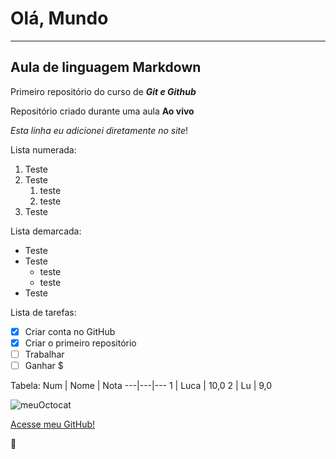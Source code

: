 # Olá, Mundo
---

## Aula de linguagem Markdown
Primeiro repositório do curso de __*Git e Github*__

Repositório criado durante uma aula **Ao vivo**

*Esta linha eu adicionei diretamente no site*!

Lista numerada:
1. Teste
2. Teste
    1. teste
    2. teste
4. Teste

Lista demarcada:
* Teste
* Teste
    * teste
    * teste
* Teste

Lista de tarefas:
- [x] Criar conta no GitHub
- [x] Criar o primeiro repositório
- [ ] Trabalhar
- [ ] Ganhar $

Tabela:
Num | Nome | Nota
---|---|---
1 | Luca | 10,0
2 | Lu | 9,0

![meuOctocat](https://github.com/LucaVianna/Ola-Mundo/assets/138535271/e0344abf-e71e-4179-8dae-91e6d37670f9)

[Acesse meu GitHub!](https://github.com/LucaVianna)

🖖

